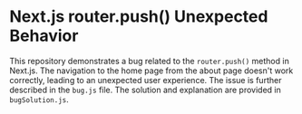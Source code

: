# Next.js router.push() Unexpected Behavior

This repository demonstrates a bug related to the `router.push()` method in Next.js. The navigation to the home page from the about page doesn't work correctly, leading to an unexpected user experience.  The issue is further described in the `bug.js` file. The solution and explanation are provided in `bugSolution.js`.